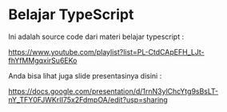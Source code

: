 # Belajar TypeScript

Ini adalah source code dari materi belajar typescript :

https://www.youtube.com/playlist?list=PL-CtdCApEFH_LJt-fhYfMMgqxirSu6EKo

Anda bisa lihat juga slide presentasinya disini :

https://docs.google.com/presentation/d/1rnN3ylChcYtg9sBsLT-nY_TFY0FJWKrII75x2FdmpOA/edit?usp=sharing

